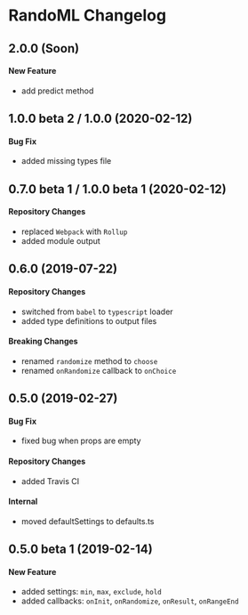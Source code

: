 # RandoML Changelog

## 2.0.0 (Soon)

#### New Feature

- add predict method

## 1.0.0 beta 2 / 1.0.0 (2020-02-12)

#### Bug Fix

- added missing types file

## 0.7.0 beta 1 / 1.0.0 beta 1 (2020-02-12)

#### Repository Changes

- replaced `Webpack` with `Rollup`
- added module output

## 0.6.0 (2019-07-22)

#### Repository Changes

- switched from `babel` to `typescript` loader
- added type definitions to output files

#### Breaking Changes

- renamed `randomize` method to `choose`
- renamed `onRandomize` callback to `onChoice`

## 0.5.0 (2019-02-27)

#### Bug Fix

- fixed bug when props are empty

#### Repository Changes

- added Travis CI

#### Internal

- moved defaultSettings to defaults.ts

## 0.5.0 beta 1 (2019-02-14)

#### New Feature

- added settings: `min`, `max`, `exclude`, `hold`
- added callbacks: `onInit`, `onRandomize`, `onResult`, `onRangeEnd`
